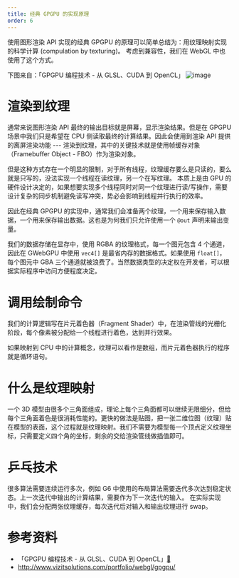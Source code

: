 ```yaml
---
title: 经典 GPGPU 的实现原理
order: 6
---
```


使用图形渲染 API 实现的经典 GPGPU 的原理可以简单总结为：用纹理映射实现的科学计算 (compulation by texturing)。
考虑到兼容性，我们在 WebGL 中也使用了这个方式。

下图来自：「GPGPU 编程技术 - 从 GLSL、CUDA 到 OpenCL」
![image](https://user-images.githubusercontent.com/3608471/84491693-83f46700-acd7-11ea-8d5a-15edb3285e75.png)

# 渲染到纹理

通常来说图形渲染 API 最终的输出目标就是屏幕，显示渲染结果。但是在 GPGPU 场景中我们只是希望在 CPU 侧读取最终的计算结果。因此会使用到渲染 API 提供的离屏渲染功能 --- 渲染到纹理，其中的关键技术就是使用帧缓存对象（Framebuffer Object - FBO）作为渲染对象。

但是这种方式存在一个明显的限制，对于所有线程，纹理缓存要么是只读的，要么就是只写的，没法实现一个线程在读纹理，另一个在写纹理。
本质上是由 GPU 的硬件设计决定的，如果想要实现多个线程同时对同一个纹理进行读/写操作，需要设计复杂的同步机制避免读写冲突，势必会影响到线程并行执行的效率。

因此在经典 GPGPU 的实现中，通常我们会准备两个纹理，一个用来保存输入数据，一个用来保存输出数据。这也是为何我们只允许使用一个 `@out` 声明来输出变量。

我们的数据存储在显存中，使用 RGBA 的纹理格式，每一个图元包含 4 个通道，因此在 GWebGPU 中使用 `vec4[]` 是最省内存的数据格式。如果使用 `float[]`，每个图元中 GBA 三个通道就被浪费了。当然数据类型的决定权在开发者，可以根据实际程序中访问方便程度决定。

# 调用绘制命令

我们的计算逻辑写在片元着色器（Fragment Shader）中，在渲染管线的光栅化阶段，每个像素被分配给一个线程进行着色，达到并行效果。

如果映射到 CPU 中的计算概念，纹理可以看作是数组，而片元着色器执行的程序就是循环语句。

# 什么是纹理映射

一个 3D 模型由很多个三角面组成，理论上每个三角面都可以继续无限细分，但给每个三角面着色是很消耗性能的。更快的做法是贴图，把一张二维位图（纹理）贴在模型的表面，这个过程就是纹理映射。我们不需要为模型每一个顶点定义纹理坐标，只需要定义四个角的坐标，剩余的交给渲染管线做插值即可。

# 乒乓技术

很多算法需要连续运行多次，例如 G6 中使用的布局算法需要迭代多次达到稳定状态。上一次迭代中输出的计算结果，需要作为下一次迭代的输入。
在实际实现中，我们会分配两张纹理缓存，每次迭代后对输入和输出纹理进行 swap。

# 参考资料

- 「GPGPU 编程技术 - 从 GLSL、CUDA 到 OpenCL」[🔗](https://book.douban.com/subject/6538230/)
- http://www.vizitsolutions.com/portfolio/webgl/gpgpu/
